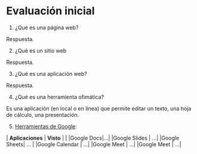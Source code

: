 # Evaluación inicial
1. ¿Qué es una página web?

Respuesta.

2. ¿Qué es un sitio web

Respuesta.

3. ¿Qué es una aplicación web?

Respuesta.

4. ¿Qué es una herramienta ofimática?

Es una aplicación (en local o en linea) que permite editar un texto, una hoja de cálculo, una presentación.

5. [Herramientas de Google](https://www.google.com/intl/es-419/chrome/browser-tools/ "Herramientas de Google"):

| **Aplicaciones** | **Visto** |  |
|Google Docs|...|
|Google Slides | ...|
|Google Sheets| ... |
|Google Calendar | ...|
|Google Meet | ...|
|Google Meet | ...|

